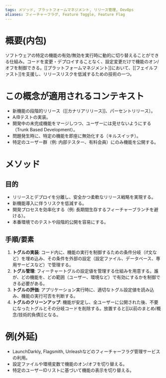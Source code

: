 ```yaml
---
tags: メソッド, プラットフォームマネジメント, リリース管理, DevOps
aliases: フィーチャーフラグ, Feature Toggle, Feature Flag
---
```


# 概要(内包)

ソフトウェアの特定の機能の有効/無効を実行時に動的に切り替えることができる仕組み。コードを変更・デプロイすることなく、設定変更だけで機能のオン/オフを制御できる。[[プラットフォームマネジメント]]において、[[フェイルファスト]]を支援し、リリースリスクを低減するための技術の一つ。

# この概念が適用されるコンテキスト

- 新機能の段階的リリース（[[カナリアリリース]]、パーセントリリース）。
- A/Bテストの実装。
- 開発中の未完成機能をマージしつつ、ユーザーには見せないようにする（Trunk Based Development）。
- 問題発生時に、特定の機能を即座に無効化する（キルスイッチ）。
- 特定のユーザー群（例: 内部テスター、有料会員）にのみ機能を公開する。

# メソッド

## 目的

- リリースとデプロイを分離し、安全かつ柔軟なリリース戦略を実現する。
- 新機能導入に伴うリスクを低減する。
- 開発プロセスを効率化する（例: 長期間生存するフィーチャーブランチを避ける）。
- 本番環境でのテストや段階的公開を容易にする。

## 手順/要素

1.  **トグルの実装**: コード内に、機能の実行を制御するための条件分岐（if文など）を埋め込み、その条件を外部の設定（設定ファイル、データベース、専用サービスなど）で管理する。
2.  **トグル管理**: フィーチャートグルの設定値を管理する仕組みを用意する。誰が、どの機能を、どの範囲（ユーザー、環境など）で有効にするかを制御できる必要がある。
3.  **トグルの評価**: アプリケーション実行時に、適切なトグル設定値を読み込み、機能の実行可否を判断する。
4.  **トグルのクリーンアップ**: 機能が安定し、全ユーザーに公開された後、不要になったトグルとその分岐コードを削除する。放置すると[[以前のまとめ/概念/技術的負債]]となる。

# 例(外延)

- LaunchDarkly, Flagsmith, Unleashなどのフィーチャーフラグ管理サービスの利用。
- 設定ファイルや環境変数で機能のオン/オフを切り替える。
- 特定のユーザーIDリストに基づいて機能の表示を切り替える。
